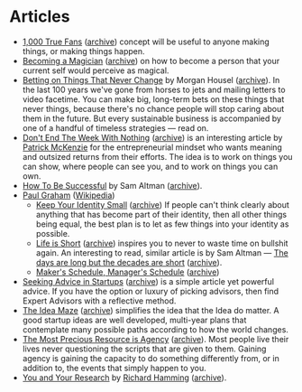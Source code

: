 # Articles

- [1,000 True Fans](https://kk.org/thetechnium/1000-true-fans/) ([archive](https://archive.ph/2Exr6)) concept will be useful to anyone making things, or making things happen.
- [Becoming a Magician](https://autotranslucence.wordpress.com/2018/03/30/becoming-a-magician/) ([archive](https://archive.ph/UzJfb)) on how to become a person that your current self would perceive as magical.
- [Betting on Things That Never Change](https://collabfund.com/blog/betting-on-things-that-never-change/) by Morgan Housel ([archive](https://archive.ph/rDuMr)). In the last 100 years we've gone from horses to jets and mailing letters to video facetime. You can make big, long-term bets on these things that never things, because there's no chance people will stop caring about them in the future. But every sustainable business is accompanied by one of a handful of timeless strategies — read on.
- [Don't End The Week With Nothing](https://training.kalzumeus.com/newsletters/archive/do-not-end-the-week-with-nothing) ([archive](https://archive.ph/4LkFW)) is an interesting article by [Patrick McKenzie](https://www.kalzumeus.com) for the entrepreneurial mindset who wants meaning and outsized returns from their efforts. The idea is to work on things you can show, where people can see you, and to work on things you can own.
- [How To Be Successful](https://blog.samaltman.com/how-to-be-successful) by Sam Altman ([archive](https://archive.ph/CJCpG)).
- [Paul Graham](http://www.paulgraham.com) ([Wikipedia](https://en.wikipedia.org/wiki/Paul_Graham_(programmer)))
	+ [Keep Your Identity Small](http://www.paulgraham.com/identity.html) ([archive](https://archive.ph/e6k2d)) If people can't think clearly about anything that has become part of their identity, then all other things being equal, the best plan is to let as few things into your identity as possible.
	+ [Life is Short](http://paulgraham.com/vb.html) ([archive](https://archive.ph/ar3Gh)) inspires you to never to waste time on bullshit again. An interesting to read, similar article is by Sam Altman — [The days are long but the decades are short](https://blog.samaltman.com/the-days-are-long-but-the-decades-are-short) ([archive](https://archive.ph/IkdUN)).
	+ [Maker's Schedule, Manager's Schedule](http://paulgraham.com/makersschedule.html) ([archive](https://archive.ph/YOVZk))
- [Seeking Advice in Startups](https://nuances.substack.com/p/seeking-advice-in-startups) ([archive](https://archive.ph/76zAf)) is a simple article yet powerful advice. If you have the option or luxury of picking advisors, then find Expert Advisors with a reflective method.
- [The Idea Maze](https://cdixon.org/2013/08/04/the-idea-maze) ([archive](https://archive.ph/fHbjD)) simplifies the idea that the Idea do matter. A good startup ideas are well developed, multi-year plans that contemplate many possible paths according to how the world changes.
- [The Most Precious Resource is Agency](https://simonsarris.substack.com/p/the-most-precious-resource-is-agency) ([archive](https://archive.ph/6HpTF)). Most people live their lives never questioning the scripts that are given to them. Gaining agency is gaining the capacity to do something differently from, or in addition to, the events that simply happen to you.
- [You and Your Research](https://www.cs.utexas.edu/users/dahlin/bookshelf/hamming.html) by [Richard Hamming](https://en.wikipedia.org/wiki/Richard_Hamming) ([archive](https://archive.ph/stl29)).